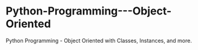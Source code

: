 # Python-Programming---Object-Oriented
Python Programming - Object Oriented with Classes, Instances, and more.
